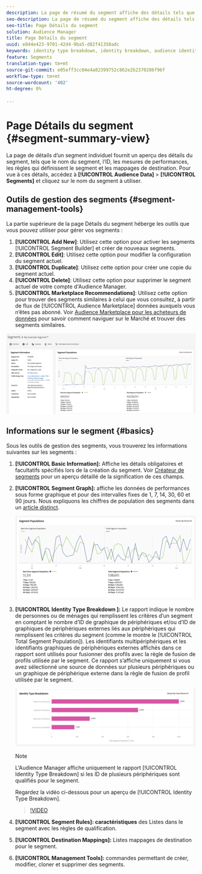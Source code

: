 ```yaml
---
description: La page de résumé du segment affiche des détails tels que le nom, les caractéristiques du segment, les règles, les données de performances et les informations de mappage des destinations.
seo-description: La page de résumé du segment affiche des détails tels que le nom, les caractéristiques du segment, les règles, les données de performances et les informations de mappage des destinations.
seo-title: Page Détails du segment
solution: Audience Manager
title: Page Détails du segment
uuid: e844e423-9701-42d4-9ba5-d82f41358adc
keywords: identity type breakdown, identity breakdown, audience identity reporting, cross-device, cross-device ID, device ID
feature: Segments
translation-type: tm+mt
source-git-commit: e05eff3cc04e4a82399752c862e2b2370286f96f
workflow-type: tm+mt
source-wordcount: '402'
ht-degree: 0%

---
```



# Page Détails du segment {#segment-summary-view}

La page de détails d’un segment individuel fournit un aperçu des détails du segment, tels que le nom du segment, l’ID, les mesures de performances, les règles qui définissent le segment et les mappages de destination. Pour vue à ces détails, accédez à **[!UICONTROL Audience Data]** > **[!UICONTROL Segments]** et cliquez sur le nom du segment à utiliser.

## Outils de gestion des segments {#segment-management-tools}

La partie supérieure de la page Détails du segment héberge les outils que vous pouvez utiliser pour gérer vos segments :

1. **[!UICONTROL Add New]**: Utilisez cette option pour activer les segments  [!UICONTROL Segment Builder] et créer de nouveaux segments.
2. **[!UICONTROL Edit]**: Utilisez cette option pour modifier la configuration du segment actuel.
3. **[!UICONTROL Duplicate]**: Utilisez cette option pour créer une copie du segment actuel.
4. **[!UICONTROL Delete]**: Utilisez cette option pour supprimer le segment actuel de votre compte d&#39;Audience Manager.
5. **[!UICONTROL Marketplace Recommendations]**: Utilisez cette option pour trouver des segments similaires à celui que vous consultez, à partir de flux de  [!UICONTROL Audience Marketplace] données auxquels vous n’êtes pas abonné. Voir [Audience Marketplace pour les acheteurs de données](../audience-marketplace/marketplace-data-buyers/marketplace-data-buyers.md) pour savoir comment naviguer sur le Marché et trouver des segments similaires.

![information-segment-de-base](assets/basic-segment-information.png)

## Informations sur le segment {#basics}

Sous les outils de gestion des segments, vous trouverez les informations suivantes sur les segments :

1. **[!UICONTROL Basic Information]:** Affiche les détails obligatoires et facultatifs spécifiés lors de la création du segment. Voir [Créateur de segments](segment-builder.md) pour un aperçu détaillé de la signification de ces champs.
2. **[!UICONTROL Segment Graph]:** affiche les données de performances sous forme graphique et pour des intervalles fixes de 1, 7, 14, 30, 60 et 90 jours. Nous expliquons les chiffres de population des segments dans un [article distinct](../../features/segments/segment-builder-data.md).

   ![segment-graphique](assets/segment-graph.png)

3. **[!UICONTROL Identity Type Breakdown ]:** Le rapport indique le nombre de personnes ou de ménages qui remplissent les critères d’un segment en comptant le nombre d’ID de graphique de périphériques et/ou d’ID de graphiques de périphériques externes liés aux périphériques qui remplissent les critères du segment (comme le montre le  [!UICONTROL Total Segment Population]). Les identifiants multipériphériques et les identifiants graphiques de périphériques externes affichés dans ce rapport sont utilisés pour fusionner des profils avec la règle de fusion de profils utilisée par le segment. Ce rapport s’affiche uniquement si vous avez sélectionné une source de données sur plusieurs périphériques ou un graphique de périphérique externe dans la règle de fusion de profil utilisée par le segment.

   ![segment-graphique](assets/segment-type.png)

   >[!NOTE]
   >
   >L&#39;Audience Manager affiche uniquement le rapport [!UICONTROL Identity Type Breakdown] si les ID de plusieurs périphériques sont qualifiés pour le segment.

   Regardez la vidéo ci-dessous pour un aperçu de [!UICONTROL Identity Type Breakdown].
   >[!VIDEO](https://video.tv.adobe.com/v/27977/)

4. **[!UICONTROL Segment Rules]: caractéristiques** des Listes dans le segment avec les règles de qualification.
5. **[!UICONTROL Destination Mappings]:** Listes mappages de destination pour le segment.
6. **[!UICONTROL Management Tools]:** commandes permettant de créer, modifier, cloner et supprimer des segments.